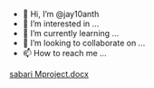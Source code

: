 - 👋 Hi, I’m @jay10anth
- 👀 I’m interested in ...
- 🌱 I’m currently learning ...
- 💞️ I’m looking to collaborate on ...
- 📫 How to reach me ...

<!---
jay10anth/jay10anth is a ✨ special ✨ repository because its `README.md` (this file) appears on your GitHub profile.
You can click the Preview link to take a look at your changes.
--->
[sabari Mproject.docx](https://github.com/jay10anth/jay10anth/files/9823262/sabari.Mproject.docx)
